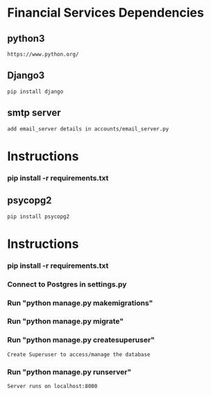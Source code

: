 # Financial Services Dependencies

## python3
    https://www.python.org/
## Django3
    pip install django
## smtp server
    add email_server details in accounts/email_server.py
    
# Instructions

### pip install -r requirements.txt

## psycopg2
    pip install psycopg2

# Instructions

### pip install -r requirements.txt
### Connect to Postgres in settings.py
### Run "python manage.py makemigrations"
### Run "python manage.py migrate"
### Run "python manage.py createsuperuser"
	Create Superuser to access/manage the database 
### Run "python manage.py runserver"

	Server runs on localhost:8000
